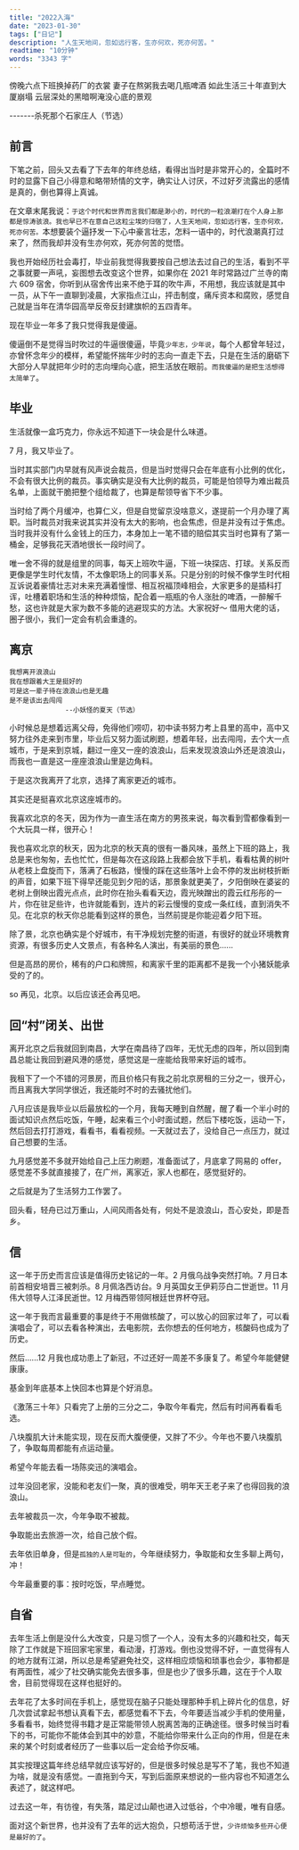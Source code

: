 ```yaml
---
title: "2022入海"
date: "2023-01-30"
tags: ["日记"]
description: "人生天地间，忽如远行客，生亦何欢，死亦何苦。"
readtime: "10分钟"
words: "3343 字"
---
```


傍晚六点下班换掉药厂的衣裳
妻子在熬粥我去喝几瓶啤酒
如此生活三十年直到大厦崩塌
云层深处的黑暗啊淹没心底的景观

-------杀死那个石家庄人（节选）

<!--more-->

## 前言

下笔之前，回头又去看了下去年的年终总结，看得出当时是非常开心的，全篇时不时的显露下自己小得意和略带矫情的文字，确实让人讨厌，不过好歹流露出的感情是真的，倒也算得上真诚。

在文章末尾我说：`于这个时代和世界而言我们都是渺小的，时代的一粒浪潮打在个人身上那都是惊涛骇浪。我也早已不在意自己这粒尘埃的归宿了，人生天地间，忽如远行客，生亦何欢，死亦何苦。`本想要装个逼抒发一下心中豪言壮志，怎料一语中的，时代浪潮真打过来了，然而我却并没有生亦何欢，死亦何苦的觉悟。

我也开始经历社会毒打，毕业前我觉得我要按自己想法去过自己的生活，看到不平之事就要一声吼，妄图想去改变这个世界，如果你在 2021 年时常路过广兰寺的南六 609 宿舍，你听到从宿舍传出来不绝于耳的吹牛声，不用想，我应该就是其中一员，从下午一直聊到凌晨，大家指点江山，抨击制度，痛斥资本和腐败，感觉自己就是当年在清华园高举反帝反封建旗帜的五四青年。

现在毕业一年多了我只觉得我是傻逼。

傻逼倒不是觉得当时吹过的牛逼很傻逼，毕竟`少年志，少年说`，每个人都曾年轻过，亦曾怀念年少的模样，希望能怀揣年少时的志向一直走下去，只是在生活的磨砺下大部分人早就把年少时的志向埋向心底，把生活放在眼前。`而我傻逼的是把生活想得太简单了`。

## 毕业

生活就像一盒巧克力，你永远不知道下一块会是什么味道。

7 月，我又毕业了。

当时其实部门内早就有风声说会裁员，但是当时觉得只会在年底有小比例的优化，不会有很大比例的裁员。事实确实是没有大比例的裁员，可能是怕领导为难出裁员名单，上面就干脆把整个组给裁了，也算是帮领导省下不少事。

当时给了两个月缓冲，也算仁义，但是自觉留京没啥意义，遂提前一个月办理了离职。当时裁员对我来说其实并没有太大的影响，也会焦虑，但是并没有过于焦虑。当时我并没有什么金钱上的压力，本身加上一笔不错的赔偿其实当时也算有了第一桶金，足够我花天酒地很长一段时间了。

唯一舍不得的就是组里的同事，每天上班吹牛逼，下班一块探店、打球。关系反而更像是学生时代友情，不太像职场上的同事关系。只是分别的时候不像学生时代相互诉说着豪情壮志对未来充满着憧憬、相互祝福顶峰相会，大家更多的是插科打诨，吐槽着职场和生活的种种烦恼，配合着一瓶瓶的令人涨肚的啤酒，一醉解千愁，这也许就是大家为数不多能的逃避现实的方法。大家祝好～ 借用大佬的话，圈子很小，我们一定会有机会重逢的。

## 离京

```
我想离开浪浪山
我在想跟着大王是挺好的
可是这一辈子待在浪浪山也是无趣
是不是该出去闯闯
              --小妖怪的夏天（节选）
```

小时候总是想着远离父母，免得他们唠叨，初中读书努力考上县里的高中，高中又努力往外走来到市里，毕业后又努力面试刷题，想着年轻，出去闯闯，去个大一点城市，于是来到京城，翻过一座又一座的浪浪山，后来发现浪浪山外还是浪浪山，而我也一直是这一座座浪浪山里是边角料。

于是这次我离开了北京，选择了离家更近的城市。

其实还是挺喜欢北京这座城市的。

我喜欢北京的冬天，因为作为一直生活在南方的男孩来说，每次看到雪都像看到一个大玩具一样，很开心！

我也喜欢北京的秋天，因为北京的秋天真的很有一番风味，虽然上下班的路上，我总是来也匆匆，去也忙忙，但是每次在这段路上我都会放下手机，看看枯黄的树叶从老枝上盘旋而下，落满了石板路，慢慢的踩在这些落叶上会不停的发出树枝折断的声音，如果下班下得早还能见到夕阳的话，那景象就更美了，夕阳倒映在婆娑的老树上倒映出霞光点点，此时你在抬头看看天边，霞光映蹭出的霞云红彤彤的一片，你在驻足些许，也许就能看到，连片的彩云慢慢的变成一条红线，直到消失不见。在北京的秋天你总能看到这样的景色，当然前提是你能迎着夕阳下班。

除了景，北京也确实是个好城市，有干净规划完整的街道，有很好的就业环境教育资源，有很多历史人文景点，有各种名人演出，有美丽的景色......

但是高昂的房价，稀有的户口和牌照，和离家千里的距离都不是我一个小猪妖能承受的了的。

so 再见，北京。以后应该还会再见吧。

## 回“村”闭关、出世

离开北京之后我就回到南昌，大学在南昌待了四年，无忧无虑的四年，所以回到南昌总能让我回到避风港的感觉，感觉这是一座能给我带来好运的城市。

我租下了一个不错的河景房，而且价格只有我之前北京房租的三分之一，很开心，而且离我大学同学很近，我还能时不时的去骚扰他们。

八月应该是我毕业以后最放松的一个月，我每天睡到自然醒，醒了看一个半小时的面试知识点然后吃饭，午睡，起来看三个小时面试题，然后下楼吃饭，运动一下，然后回去打打游戏，看看书，看看视频。一天就过去了，没给自己一点压力，就过自己想要的生活。

九月感觉差不多就开始给自己上压力刷题，准备面试了，月底拿了网易的 offer，感觉差不多就直接接了，在广州，离家近，家人也都在，感觉挺好的。

之后就是为了生活努力工作罢了。

回头看，轻舟已过万重山，人间风雨各处有，何处不是浪浪山，吾心安处，即是吾乡。

## 信

这一年于历史而言应该是值得历史铭记的一年。2 月俄乌战争突然打响。7 月日本前首相安培晋三被刺杀。8 月佩洛西访台。9 月英国女王伊莉莎白二世逝世。11 月伟大领导人江泽民逝世。12 月梅西带领阿根廷世界杯夺冠。

这一年于我而言最重要的事是终于不用做核酸了，可以放心的回家过年了，可以看演唱会了，可以去看各种演出，去电影院，去你想去的任何地方，核酸码也成为了历史。

然后......12 月我也成功患上了新冠，不过还好一周差不多康复了。希望今年能健健康康。

基金到年底基本上快回本也算是个好消息。

《激荡三十年》只看完了上册的三分之二，争取今年看完，然后有时间再看看毛选。

八块腹肌大计未能实现，现在反而大腹便便，又胖了不少。今年也不要八块腹肌了，争取每周都能有点运动量。

希望今年能去看一场陈奕迅的演唱会。

过年没回老家，没能和老友们一聚，真的很难受，明年天王老子来了也得回我的浪浪山。

去年被裁员一次，今年争取不被裁。

争取能出去旅游一次，给自己放个假。

去年依旧单身，但是`孤独的人是可耻的`，今年继续努力，争取能和女生多聊上两句，冲！

今年最重要的事：按时吃饭，早点睡觉。

## 自省

去年生活上倒是没什么大改变，只是习惯了一个人，没有太多的兴趣和社交，每天除了工作就是下班回家宅家里，看动漫，打游戏。倒也没觉得不好，一直觉得有人的地方就有江湖，所以总是希望避免社交，这样相应烦恼和琐事也会少，事物都是有两面性，减少了社交确实能免去很多事，但是也少了很多乐趣，这在于个人取舍，目前觉得现在这样也挺好的。

去年花了太多时间在手机上，感觉现在脑子只能处理那种手机上碎片化的信息，好几次尝试拿起书想认真看下去，都感觉看不下去，今年要适当减少手机的使用量，多看看书，始终觉得书籍才是正常能带领人脱离苦海的正确途径。很多时候当时看下的书，可能你不能体会到其中的妙意，不能给你带来什么正向的作用，但是在未来的某个时刻或者经历了一些事以后一定会给予你反哺。

其实按理这篇年终总结早就应该写好的，但是很多时候总是写不了笔，我也不知道为啥，就是没有感觉。一直拖到今天，写到后面原来想说的一些内容也不知道怎么表述了，就这样吧。

过去这一年，有彷徨，有失落，踏足过山颠也进入过低谷，个中冷暖，唯有自感。

面对这个新世界，也并没有了去年的远大抱负，只想苟活于世，`少许烦恼多些开心便是最好的了`。
